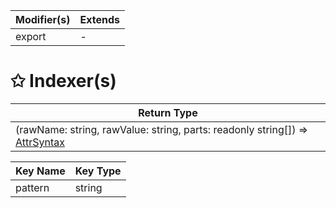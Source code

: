 | Modifier(s)                            | Extends                                    |
|----------------------------------------|--------------------------------------------|
| export | - |

# &#10025; Indexer(s)

| Return Type                      |
|----------------------------------|
| (rawName: string, rawValue: string, parts: readonly string[]) =&gt; [AttrSyntax](/jit/class/ast/attrsyntax.md) |

| Key Name                                 | Key Type                       |
|------------------------------------------|--------------------------------|
| pattern | string |